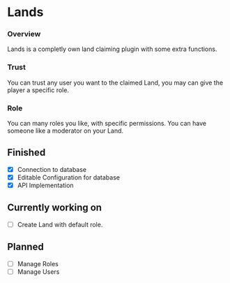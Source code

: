 # Lands

### Overview
Lands is a completly own land claiming plugin with some extra functions.

### Trust
You can trust any user you want to the claimed Land, you may can give the player a specific role.

### Role
You can many roles you like, with specific permissions. You can have someone like a moderator on your Land.

## Finished
- [X] Connection to database
- [X] Editable Configuration for database
- [X] API Implementation
## Currently working on
- [ ] Create Land with default role.
## Planned

 - [ ] Manage Roles
 - [ ] Manage Users
